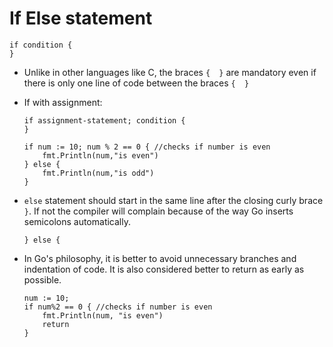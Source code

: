 # If Else statement

```
if condition {  
}
```

- Unlike in other languages like C, the braces ```{  }``` are mandatory even if there is only one line of code between the braces ```{  }```

- If with assignment:
    ```
    if assignment-statement; condition {  
    }
    ```

    ```
    if num := 10; num % 2 == 0 { //checks if number is even
        fmt.Println(num,"is even") 
    } else {
        fmt.Println(num,"is odd")
    }
    ```

- ```else``` statement should start in the same line after the closing curly brace ```}```. If not the compiler will complain because of the way Go inserts semicolons automatically.
    ```
    } else {
    ```

- In Go's philosophy, it is better to avoid unnecessary branches and indentation of code. It is also considered better to return as early as possible.

    ```
    num := 10;
    if num%2 == 0 { //checks if number is even
        fmt.Println(num, "is even")
        return
    }
    ```